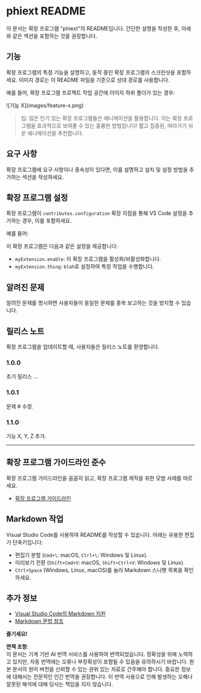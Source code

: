 # phiext README

이 문서는 확장 프로그램 "phiext"의 README입니다. 간단한 설명을 작성한 후, 아래와 같은 섹션을 포함하는 것을 권장합니다.

## 기능

확장 프로그램의 특정 기능을 설명하고, 동작 중인 확장 프로그램의 스크린샷을 포함하세요. 이미지 경로는 이 README 파일을 기준으로 상대 경로를 사용합니다.

예를 들어, 확장 프로그램 프로젝트 작업 공간에 이미지 하위 폴더가 있는 경우:

\!\[기능 X\]\(images/feature-x.png\)

> 팁: 많은 인기 있는 확장 프로그램들은 애니메이션을 활용합니다. 이는 확장 프로그램을 효과적으로 보여줄 수 있는 훌륭한 방법입니다! 짧고 집중된, 따라가기 쉬운 애니메이션을 추천합니다.

## 요구 사항

확장 프로그램에 요구 사항이나 종속성이 있다면, 이를 설명하고 설치 및 설정 방법을 추가하는 섹션을 작성하세요.

## 확장 프로그램 설정

확장 프로그램이 `contributes.configuration` 확장 지점을 통해 VS Code 설정을 추가하는 경우, 이를 포함하세요.

예를 들어:

이 확장 프로그램은 다음과 같은 설정을 제공합니다:

* `myExtension.enable`: 이 확장 프로그램을 활성화/비활성화합니다.
* `myExtension.thing`: `blah`로 설정하여 특정 작업을 수행합니다.

## 알려진 문제

알려진 문제를 명시하면 사용자들이 동일한 문제를 중복 보고하는 것을 방지할 수 있습니다.

## 릴리스 노트

확장 프로그램을 업데이트할 때, 사용자들은 릴리스 노트를 환영합니다.

### 1.0.0

초기 릴리스 ...

### 1.0.1

문제 # 수정.

### 1.1.0

기능 X, Y, Z 추가.

---

## 확장 프로그램 가이드라인 준수

확장 프로그램 가이드라인을 꼼꼼히 읽고, 확장 프로그램 제작을 위한 모범 사례를 따르세요.

* [확장 프로그램 가이드라인](https://code.visualstudio.com/api/references/extension-guidelines)

## Markdown 작업

Visual Studio Code를 사용하여 README를 작성할 수 있습니다. 아래는 유용한 편집기 단축키입니다:

* 편집기 분할 (`Cmd+\`: macOS, `Ctrl+\`: Windows 및 Linux).
* 미리보기 전환 (`Shift+Cmd+V`: macOS, `Shift+Ctrl+V`: Windows 및 Linux).
* `Ctrl+Space` (Windows, Linux, macOS)를 눌러 Markdown 스니펫 목록을 확인하세요.

## 추가 정보

* [Visual Studio Code의 Markdown 지원](http://code.visualstudio.com/docs/languages/markdown)
* [Markdown 문법 참조](https://help.github.com/articles/markdown-basics/)

**즐기세요!**

**면책 조항**:  
이 문서는 기계 기반 AI 번역 서비스를 사용하여 번역되었습니다. 정확성을 위해 노력하고 있지만, 자동 번역에는 오류나 부정확성이 포함될 수 있음을 유의하시기 바랍니다. 원본 문서의 원어 버전을 신뢰할 수 있는 권위 있는 자료로 간주해야 합니다. 중요한 정보에 대해서는 전문적인 인간 번역을 권장합니다. 이 번역 사용으로 인해 발생하는 오해나 잘못된 해석에 대해 당사는 책임을 지지 않습니다.